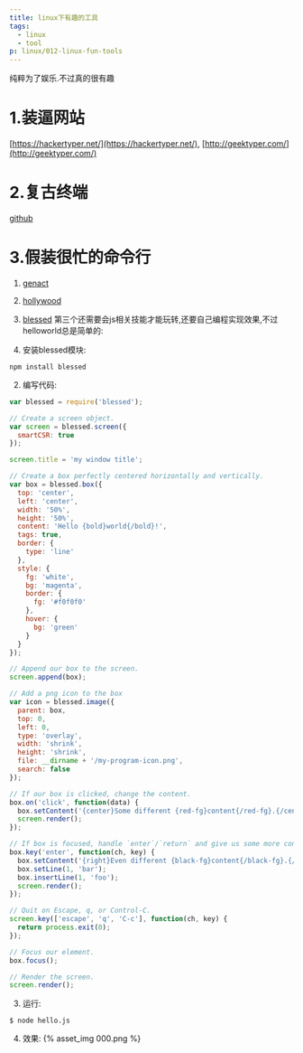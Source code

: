 ```yaml
---
title: linux下有趣的工具
tags:
  - linux
  - tool
p: linux/012-linux-fun-tools
---
```

纯粹为了娱乐.不过真的很有趣

# 1.装逼网站
[https://hackertyper.net/](https://hackertyper.net/),
[http://geektyper.com/](http://geektyper.com/)

# 2.复古终端
[github](https://github.com/Swordfish90/cool-retro-term)

# 3.假装很忙的命令行
1. [genact](https://github.com/svenstaro/genact)
2. [hollywood](https://github.com/dustinkirkland/hollywood)
3. [blessed](https://github.com/yaronn/blessed-contrib)
第三个还需要会js相关技能才能玩转,还要自己编程实现效果,不过helloworld总是简单的:

1. 安装blessed模块:
```shell
npm install blessed
```
2. 编写代码:
```javascript
var blessed = require('blessed');

// Create a screen object.
var screen = blessed.screen({
  smartCSR: true
});

screen.title = 'my window title';

// Create a box perfectly centered horizontally and vertically.
var box = blessed.box({
  top: 'center',
  left: 'center',
  width: '50%',
  height: '50%',
  content: 'Hello {bold}world{/bold}!',
  tags: true,
  border: {
    type: 'line'
  },
  style: {
    fg: 'white',
    bg: 'magenta',
    border: {
      fg: '#f0f0f0'
    },
    hover: {
      bg: 'green'
    }
  }
});

// Append our box to the screen.
screen.append(box);

// Add a png icon to the box
var icon = blessed.image({
  parent: box,
  top: 0,
  left: 0,
  type: 'overlay',
  width: 'shrink',
  height: 'shrink',
  file: __dirname + '/my-program-icon.png',
  search: false
});

// If our box is clicked, change the content.
box.on('click', function(data) {
  box.setContent('{center}Some different {red-fg}content{/red-fg}.{/center}');
  screen.render();
});

// If box is focused, handle `enter`/`return` and give us some more content.
box.key('enter', function(ch, key) {
  box.setContent('{right}Even different {black-fg}content{/black-fg}.{/right}\n');
  box.setLine(1, 'bar');
  box.insertLine(1, 'foo');
  screen.render();
});

// Quit on Escape, q, or Control-C.
screen.key(['escape', 'q', 'C-c'], function(ch, key) {
  return process.exit(0);
});

// Focus our element.
box.focus();

// Render the screen.
screen.render();
```
3. 运行:
```shell
$ node hello.js
```
4. 效果:
{% asset_img 000.png %}

